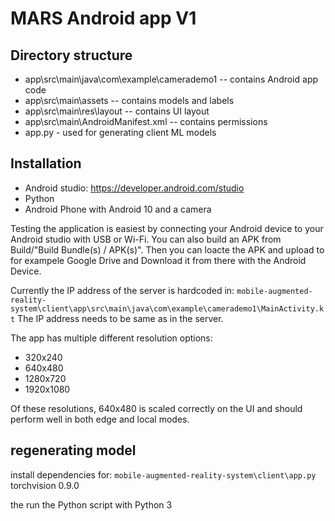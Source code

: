 # MARS Android app V1

## Directory structure

- app\src\main\java\com\example\camerademo1 -- contains Android app code
- app\src\main\assets -- contains models and labels
- app\src\main\res\layout -- contains UI layout
- app\src\main\AndroidManifest.xml -- contains permissions
- app.py - used for generating client ML models


## Installation
- Android studio: https://developer.android.com/studio 
- Python
- Android Phone with Android 10 and a camera

Testing the application is easiest by connecting your Android device
to your Android studio with USB or Wi-Fi.
You can also build an APK from Build/"Build Bundle(s) / APK(s)".
Then you can loacte the APK and upload to for exampele Google Drive
and Download it from there with the Android Device.

Currently the IP address of the server is hardcoded in:
`
mobile-augmented-reality-system\client\app\src\main\java\com\example\camerademo1\MainActivity.kt
`
The IP address needs to be same as in the server.

The app has multiple different resolution options:
- 320x240
- 640x480
- 1280x720
- 1920x1080

Of these resolutions, 640x480 is scaled correctly on the UI
and should perform well in both edge and local modes. 

## regenerating model

install dependencies for:
`
mobile-augmented-reality-system\client\app.py
`
torchvision 0.9.0

the run the Python script with Python 3